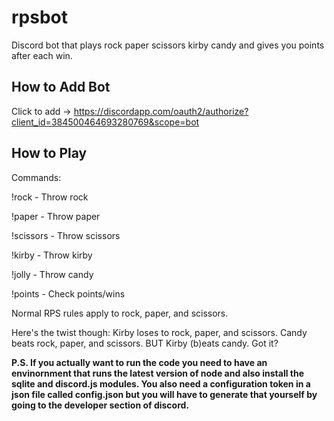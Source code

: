 # rpsbot

Discord bot that plays rock paper scissors kirby candy and gives you points after each win. 

## How to Add Bot

Click to add -> <https://discordapp.com/oauth2/authorize?client_id=384500464693280769&scope=bot>

## How to Play

Commands:

!rock - Throw rock

!paper - Throw paper

!scissors - Throw scissors

!kirby - Throw kirby

!jolly - Throw candy

!points - Check points/wins

Normal RPS rules apply to rock, paper, and scissors. 

Here's the twist though: Kirby loses to rock, paper, and scissors. Candy beats rock, paper, and scissors. BUT Kirby (b)eats candy. Got it?




**P.S. If you actually want to run the code you need to have an envinornment that runs the latest version of node and also install the sqlite and discord.js modules. You also need a configuration token in a json file called config.json but you will have to generate that yourself by going to the developer section of discord.**
